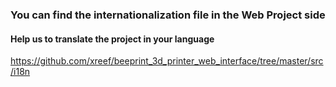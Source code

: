 ### You can find the internationalization file in the Web Project side

#### Help us to translate the project in your language

https://github.com/xreef/beeprint_3d_printer_web_interface/tree/master/src/i18n